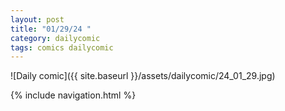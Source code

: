 ```yaml
---
layout: post
title: "01/29/24 "
category: dailycomic
tags: comics dailycomic
---
```

![Daily comic]({{ site.baseurl }}/assets/dailycomic/24_01_29.jpg)

{% include navigation.html %}


